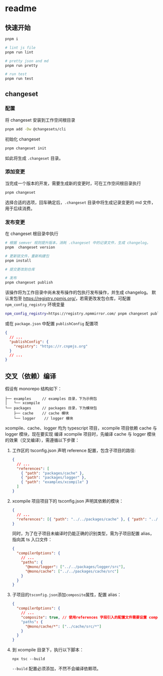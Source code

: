 # readme

## 快速开始

```bash
pnpm i

# lint js file
pnpm run lint

# pretty json and md
pnpm run pretty

# run test
pnpm run test
```

## changeset

### 配置

将 changeset 安装到工作空间根目录

```bash
pnpm add -Dw @changesets/cli
```

初始化 changeset

```bash
pnpm changeset init
```

如此将生成 `.changeset` 目录。

### 添加变更

当完成一个版本的开发，需要生成新的变更时，可在工作空间根目录执行

```bash
pnpm changeset
```

选择合适的选项，回车确定后，`.changeset` 目录中将生成记录变更的 md 文件，用于后续消费。

### 发布变更

在 changeset 根目录中执行

```bash
# 根据 semver 规则提升版本，消耗 .changeset 中的记录文件，生成 changelog。
pnpm  changeset version

# 更新锁文件，重新构建包
pnpm install

# 提交更改到仓库

# 发布
pnpm changeset publish
```

该操作将为工作目录中尚未发布操作的包执行发布操作，并生成 changelog。
默认发包至 <https://registry.npmjs.org/>，若需更改发包仓库，可配置 `npm_config_registry` 环境变量

```bash
npm_config_registry=https://registry.npmmirror.com/ pnpm changeset publish
```

或在 `package.json` 中配置 `publishConfig` 配置项

```json
{
  // ...
  "publishConfig": {
    "registry": "https://r.cnpmjs.org"
  }
  // ...
}
```

## 交叉（依赖）编译

假设有 monorepo 结构如下：

```shell
├── examples     // examples 目录，下为示例包
│   └── xcompile
└── packages     // packages 目录，下为模块包
    ├── cache    // cache 模块
    └── logger    // logger 模块

```

xcompile、cache、logger 均为 typescript 项目，xcompile 项目依赖 cache 与 logger 模块，现在要实现 编译 xcompile 项目时，先编译 cache 与 logger 模块的效果（交叉编译），需遵循以下步骤：

1. 工作区的 tsconfig.json 声明 reference 配置，包含子项目的路径:
   ```json
   {
     // ...
     "references": [
       { "path": "packages/cache" },
       { "path": "packages/logger" },
       { "path": "examples/xcompile" }
     ]
   }
   ```
2. xcompile 项目项目下的 tsconfig.json 声明其依赖的模块：
   ```json
   {
     // ...
     "references": [{ "path": "../../packages/cache" }, { "path": "../../packages/logger" }]
   }
   ```
   同时，为了在子项目未编译时仍能正确的识别类型，需为子项目配置 alias，指向其 ts 入口文件：
   ```json
   {
     "compilerOptions": {
       // ...
       "paths": {
         "@mono/logger": ["../../packages/logger/src"],
         "@mono/cache": ["../../packages/cache/src"]
       }
     }
   }
   ```
3. 子项目的`tsconfig.json`添加`composite`属性，配置 alias：

   ```json
   {
     "compilerOptions": {
       // ...
       "composite": true, // 使用references 字段引入的配置文件需要设置 composite: true
       "paths": {
         "@mono/cache/*": ["../cache/src/*"]
       }
     }
   }
   ```

4. 到 xcompile 目录下，执行以下脚本：
   ```shell
   npx tsc --build
   ```
   `--build` 配置必须添加，不然不会编译依赖项。
